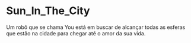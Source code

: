 # Sun_In_The_City
Um robô que se chama You está em buscar de alcançar todas as esferas que estão na cidade para chegar até o amor da sua vida.  
